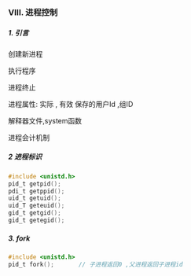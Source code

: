 ### VIII. 进程控制

##### 1. 引言

创建新进程

执行程序

进程终止

进程属性: 实际 , 有效  保存的用户Id ,组ID

解释器文件,system函数

进程会计机制



##### 2 进程标识

```c
#include <unistd.h>
pid_t getpid();
pdi_t getppid();
uid_t getuid();
uid_T geteuid();
gid_t getgid();
gid_t getegid();
```



##### 3. fork

```c
#include <unistd.h>
pid_t fork();		// 子进程返回0 ,父进程返回子进程id
```

